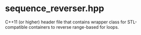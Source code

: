 # sequence_reverser.hpp

C++11 (or higher) header file that contains wrapper class for STL-compatible containers to reverse range-based for loops.